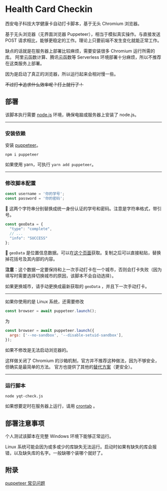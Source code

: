 # Health Card Checkin
西安电子科技大学健康卡自动打卡脚本，基于无头 Chromium 浏览器。

基于无头浏览器（无界面浏览器 Puppeteer），相当于模拟真实操作。与直接发送 POST 请求相比，能够更稳定的工作。理论上只要前端不发生变化就能正常工作。

缺点的话就是在服务器上部署比较麻烦，需要安装很多 Chromium 运行所需的库。
阿里云函数计算、腾讯云函数等 Serverless 环境部署十分麻烦，所以不推荐在这类服务上部署。

因为是启动了真正的浏览器，所以运行起来会相对慢一些。

~~不过打卡追求什么效率呢？打上就行了！~~

## 部署
该脚本执行需要 [node.js](https://nodejs.org/) 环境，确保电脑或服务器上安装了 node.js。

---

### 安装依赖

安装 [puppeteer](https://github.com/puppeteer/puppeteer)。
```
npm i puppeteer
```
如果使用 yarn，可执行 `yarn add puppeteer`。

---

### 修改脚本配置

```javascript
const username = '你的学号';
const password = '你的密码';
```
🔼 这两个字符串分别替换成统一身份认证的学号和密码。注意是字符串格式，带引号。

```javascript
const geoData = {
  "type": "complete",
  // ...
  "info": "SUCCESS"
};
```
🔼 `geoData` 是位置信息数据。可以在[这个页面](https://geoinfo.hawa130.com/)获取。复制之后可以直接粘贴，替换掉花括号及其内部的内容。

**注意**：这个数据一定要保持和上一次手动打卡在一个城市，否则会打卡失败（因为填写时需要选择切换城市的原因，该脚本不会自动选择）。

如果更换城市，请手动更换成最新获取的 `geoData` ，并且下一次手动打卡。

---

如果你使用的是 Linux 系统，还需要修改
```javascript
const browser = await puppeteer.launch();
```
为
```javascript
const browser = await puppeteer.launch({
  args: ['--no-sandbox', '--disable-setuid-sandbox'],
});
```
如果不修改是无法启动浏览器的。

这样做关闭了 Chromium 的沙箱机制，官方并不推荐这种做法，因为不够安全，但确实是最简单的方法。
官方也提供了其他的[替代方案](https://github.com/puppeteer/puppeteer/blob/main/docs/troubleshooting.md#setting-up-chrome-linux-sandbox)（更安全）。

---

### 运行脚本

```
node yqt-check.js
```
如果想要定时在服务器上运行，请用 [crontab](https://www.runoob.com/linux/linux-comm-crontab.html) 。

## 部署注意事项
个人测试该脚本在完整 Windows 环境下能够正常运行。

Linux 系统可能会因为或多或少的库缺失无法运行。启动时如果有缺失的库会报错，以及缺失库的名字。一般缺哪个装哪个就好了。

## 附录
[puppeteer 常见问题](https://github.com/puppeteer/puppeteer/blob/main/docs/troubleshooting.md#troubleshooting)
